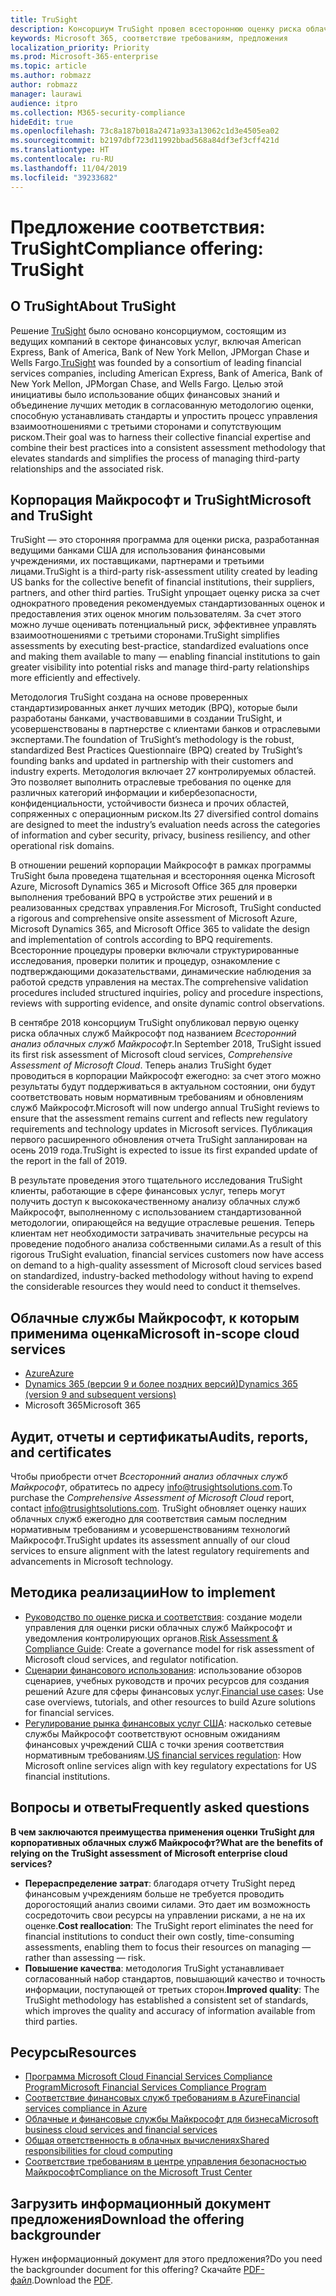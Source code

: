 ```yaml
---
title: TruSight
description: Консорциум TruSight провел всестороннюю оценку риска облачных служб Майкрософт, созданных в соответствии с самыми жесткими требованиями клиентов, работающих в сфере финансовых услуг.
keywords: Microsoft 365, соответствие требованиям, предложения
localization_priority: Priority
ms.prod: Microsoft-365-enterprise
ms.topic: article
ms.author: robmazz
author: robmazz
manager: laurawi
audience: itpro
ms.collection: M365-security-compliance
hideEdit: true
ms.openlocfilehash: 73c8a187b018a2471a933a13062c1d3e4505ea02
ms.sourcegitcommit: b2197dbf723d11992bbad568a84df3ef3cff421d
ms.translationtype: HT
ms.contentlocale: ru-RU
ms.lasthandoff: 11/04/2019
ms.locfileid: "39233682"
---
```

# <a name="compliance-offering-trusight"></a><span data-ttu-id="884e1-104">Предложение соответствия: TruSight</span><span class="sxs-lookup"><span data-stu-id="884e1-104">Compliance offering: TruSight</span></span>

## <a name="about-trusight"></a><span data-ttu-id="884e1-105">О TruSight</span><span class="sxs-lookup"><span data-stu-id="884e1-105">About TruSight</span></span>

<span data-ttu-id="884e1-106">Решение [TruSight](https://trusightsolutions.com/) было основано консорциумом, состоящим из ведущих компаний в секторе финансовых услуг, включая American Express, Bank of America, Bank of New York Mellon, JPMorgan Chase и Wells Fargo.</span><span class="sxs-lookup"><span data-stu-id="884e1-106">[TruSight](https://trusightsolutions.com/) was founded by a consortium of leading financial services companies, including American Express, Bank of America, Bank of New York Mellon, JPMorgan Chase, and Wells Fargo.</span></span> <span data-ttu-id="884e1-107">Целью этой инициативы было использование общих финансовых знаний и объединение лучших методик в согласованную методологию оценки, способную устанавливать стандарты и упростить процесс управления взаимоотношениями с третьими сторонами и сопутствующим риском.</span><span class="sxs-lookup"><span data-stu-id="884e1-107">Their goal was to harness their collective financial expertise and combine their best practices into a consistent assessment methodology that elevates standards and simplifies the process of managing third-party relationships and the associated risk.</span></span>

## <a name="microsoft-and-trusight"></a><span data-ttu-id="884e1-108">Корпорация Майкрософт и TruSight</span><span class="sxs-lookup"><span data-stu-id="884e1-108">Microsoft and TruSight</span></span>

<span data-ttu-id="884e1-109">TruSight — это сторонняя программа для оценки риска, разработанная ведущими банками США для использования финансовыми учреждениями, их поставщиками, партнерами и третьими лицами.</span><span class="sxs-lookup"><span data-stu-id="884e1-109">TruSight is a third-party risk-assessment utility created by leading US banks for the collective benefit of financial institutions, their suppliers, partners, and other third parties.</span></span> <span data-ttu-id="884e1-110">TruSight упрощает оценку риска за счет однократного проведения рекомендуемых стандартизованных оценок и предоставления этих оценок многим пользователям. За счет этого можно лучше оценивать потенциальный риск, эффективнее управлять взаимоотношениями с третьими сторонами.</span><span class="sxs-lookup"><span data-stu-id="884e1-110">TruSight simplifies assessments by executing best-practice, standardized evaluations once and making them available to many — enabling financial institutions to gain greater visibility into potential risks and manage third-party relationships more efficiently and effectively.</span></span>

<span data-ttu-id="884e1-111">Методология TruSight создана на основе проверенных стандартизированных анкет лучших методик (BPQ), которые были разработаны банками, участвовавшими в создании TruSight, и усовершенствованы в партнерстве с клиентами банков и отраслевыми экспертами.</span><span class="sxs-lookup"><span data-stu-id="884e1-111">The foundation of TruSight’s methodology is the robust, standardized Best Practices Questionnaire (BPQ) created by TruSight’s founding banks and updated in partnership with their customers and industry experts.</span></span> <span data-ttu-id="884e1-112">Методология включает 27 контролируемых областей. Это позволяет выполнить отраслевые требования по оценке для различных категорий информации и кибербезопасности, конфиденциальности, устойчивости бизнеса и прочих областей, сопряженных с операционным риском.</span><span class="sxs-lookup"><span data-stu-id="884e1-112">Its 27 diversified control domains are designed to meet the industry’s evaluation needs across the categories of information and cyber security, privacy, business resiliency, and other operational risk domains.</span></span>

<span data-ttu-id="884e1-113">В отношении решений корпорации Майкрософт в рамках программы TruSight была проведена тщательная и всесторонняя оценка Microsoft Azure, Microsoft Dynamics 365 и Microsoft Office 365 для проверки выполнения требований BPQ в устройстве этих решений и в реализованных средствах управления.</span><span class="sxs-lookup"><span data-stu-id="884e1-113">For Microsoft, TruSight conducted a rigorous and comprehensive onsite assessment of Microsoft Azure, Microsoft Dynamics 365, and Microsoft Office 365 to validate the design and implementation of controls according to BPQ requirements.</span></span> <span data-ttu-id="884e1-114">Всесторонние процедуры проверки включали структурированные исследования, проверки политик и процедур, ознакомление с подтверждающими доказательствами, динамические наблюдения за работой средств управления на местах.</span><span class="sxs-lookup"><span data-stu-id="884e1-114">The comprehensive validation procedures included structured inquiries, policy and procedure inspections, reviews with supporting evidence, and onsite dynamic control observations.</span></span>

<span data-ttu-id="884e1-115">В сентябре 2018 консорциум TruSight опубликовал первую оценку риска облачных служб Майкрософт под названием *Всесторонний анализ облачных служб Майкрософт*.</span><span class="sxs-lookup"><span data-stu-id="884e1-115">In September 2018, TruSight issued its first risk assessment of Microsoft cloud services, *Comprehensive Assessment of Microsoft Cloud*.</span></span> <span data-ttu-id="884e1-116">Теперь анализ TruSight будет проводиться в корпорации Майкрософт ежегодно: за счет этого можно результаты будут поддерживаться в актуальном состоянии, они будут соответствовать новым нормативным требованиям и обновлениям служб Майкрософт.</span><span class="sxs-lookup"><span data-stu-id="884e1-116">Microsoft will now undergo annual TruSight reviews to ensure that the assessment remains current and reflects new regulatory requirements and technology updates in Microsoft services.</span></span> <span data-ttu-id="884e1-117">Публикация первого расширенного обновления отчета TruSight запланирован на осень 2019 года.</span><span class="sxs-lookup"><span data-stu-id="884e1-117">TruSight is expected to issue its first expanded update of the report in the fall of 2019.</span></span>

<span data-ttu-id="884e1-118">В результате проведения этого тщательного исследования TruSight клиенты, работающие в сфере финансовых услуг, теперь могут получить доступ к высококачественному анализу облачных служб Майкрософт, выполненному с использованием стандартизованной методологии, опирающейся на ведущие отраслевые решения. Теперь клиентам нет необходимости затрачивать значительные ресурсы на проведение подобного анализа собственными силами.</span><span class="sxs-lookup"><span data-stu-id="884e1-118">As a result of this rigorous TruSight evaluation, financial services customers now have access on demand to a high-quality assessment of Microsoft cloud services based on standardized, industry-backed methodology without having to expend the considerable resources they would need to conduct it themselves.</span></span>

## <a name="microsoft-in-scope-cloud-services"></a><span data-ttu-id="884e1-119">Облачные службы Майкрософт, к которым применима оценка</span><span class="sxs-lookup"><span data-stu-id="884e1-119">Microsoft in-scope cloud services</span></span>

- [<span data-ttu-id="884e1-120">Azure</span><span class="sxs-lookup"><span data-stu-id="884e1-120">Azure</span></span>](https://aka.ms/AzureCompliance)
- [<span data-ttu-id="884e1-121">Dynamics 365 (версии 9 и более поздних версий)</span><span class="sxs-lookup"><span data-stu-id="884e1-121">Dynamics 365 (version 9 and subsequent versions)</span></span>](https://aka.ms/d365-compliance-list)
- <span data-ttu-id="884e1-122">Microsoft 365</span><span class="sxs-lookup"><span data-stu-id="884e1-122">Microsoft 365</span></span>

## <a name="audits-reports-and-certificates"></a><span data-ttu-id="884e1-123">Аудит, отчеты и сертификаты</span><span class="sxs-lookup"><span data-stu-id="884e1-123">Audits, reports, and certificates</span></span>

<span data-ttu-id="884e1-124">Чтобы приобрести отчет *Всесторонний анализ облачных служб Майкрософт*, обратитесь по адресу info@trusightsolutions.com.</span><span class="sxs-lookup"><span data-stu-id="884e1-124">To purchase the *Comprehensive Assessment of Microsoft Cloud* report, contact info@trusightsolutions.com.</span></span> <span data-ttu-id="884e1-125">TruSight обновляет оценку наших облачных служб ежегодно для соответствия самым последним нормативным требованиям и усовершенствованиям технологий Майкрософт.</span><span class="sxs-lookup"><span data-stu-id="884e1-125">TruSight updates its assessment annually of our cloud services to ensure alignment with the latest regulatory requirements and advancements in Microsoft technology.</span></span>

## <a name="how-to-implement"></a><span data-ttu-id="884e1-126">Методика реализации</span><span class="sxs-lookup"><span data-stu-id="884e1-126">How to implement</span></span>

- <span data-ttu-id="884e1-127">[Руководство по оценке риска и соответствия](https://aka.ms/RiskGovernanceGuide): создание модели управления для оценки риски облачных служб Майкрософт и уведомления контролирующих органов.</span><span class="sxs-lookup"><span data-stu-id="884e1-127">[Risk Assessment & Compliance Guide](https://aka.ms/RiskGovernanceGuide): Create a governance model for risk assessment of Microsoft cloud services, and regulator notification.</span></span>
- <span data-ttu-id="884e1-128">[Сценарии финансового использования](https://docs.microsoft.com/azure/industry/financial/): использование обзоров сценариев, учебных руководств и прочих ресурсов для создания решений Azure для сферы финансовых услуг.</span><span class="sxs-lookup"><span data-stu-id="884e1-128">[Financial use cases](https://docs.microsoft.com/azure/industry/financial/): Use case overviews, tutorials, and other resources to build Azure solutions for financial services.</span></span>
- <span data-ttu-id="884e1-129">[Регулирование рынка финансовых услуг США](https://aka.ms/FinServ-Guide-US): насколько сетевые службы Майкрософт соответствуют основным ожиданиям финансовых учреждений США с точки зрения соответствия нормативным требованиям.</span><span class="sxs-lookup"><span data-stu-id="884e1-129">[US financial services regulation](https://aka.ms/FinServ-Guide-US): How Microsoft online services align with key regulatory expectations for US financial institutions.</span></span>

## <a name="frequently-asked-questions"></a><span data-ttu-id="884e1-130">Вопросы и ответы</span><span class="sxs-lookup"><span data-stu-id="884e1-130">Frequently asked questions</span></span>

<span data-ttu-id="884e1-131">**В чем заключаются преимущества применения оценки TruSight для корпоративных облачных служб Майкрософт?**</span><span class="sxs-lookup"><span data-stu-id="884e1-131">**What are the benefits of relying on the TruSight assessment of Microsoft enterprise cloud services?**</span></span>

- <span data-ttu-id="884e1-132">**Перераспределение затрат**: благодаря отчету TruSight перед финансовым учреждениям больше не требуется проводить дорогостоящий анализ своими силами. Это дает им возможность сосредоточить свои ресурсы на управлении рисками, а не на их оценке.</span><span class="sxs-lookup"><span data-stu-id="884e1-132">**Cost reallocation**: The TruSight report eliminates the need for financial institutions to conduct their own costly, time-consuming assessments, enabling them to focus their resources on managing — rather than assessing — risk.</span></span>
- <span data-ttu-id="884e1-133">**Повышение качества**: методология TruSight устанавливает согласованный набор стандартов, повышающий качество и точность информации, поступающей от третьих сторон.</span><span class="sxs-lookup"><span data-stu-id="884e1-133">**Improved quality**: The TruSight methodology has established a consistent set of standards, which improves the quality and accuracy of information available from third parties.</span></span>

## <a name="resources"></a><span data-ttu-id="884e1-134">Ресурсы</span><span class="sxs-lookup"><span data-stu-id="884e1-134">Resources</span></span>

- [<span data-ttu-id="884e1-135">Программа Microsoft Cloud Financial Services Compliance Program</span><span class="sxs-lookup"><span data-stu-id="884e1-135">Microsoft Financial Services Compliance Program</span></span>](https://aka.ms/FSCP-Print)
- [<span data-ttu-id="884e1-136">Соответствие финансовых служб требованиям в Azure</span><span class="sxs-lookup"><span data-stu-id="884e1-136">Financial services compliance in Azure</span></span>](https://aka.ms/FinServ-Compliance-Azure)
- [<span data-ttu-id="884e1-137">Облачные и финансовые службы Майкрософт для бизнеса</span><span class="sxs-lookup"><span data-stu-id="884e1-137">Microsoft business cloud services and financial services</span></span>](https://aka.ms/FinServ-Compliance)
- [<span data-ttu-id="884e1-138">Общая ответственность в облачных вычислениях</span><span class="sxs-lookup"><span data-stu-id="884e1-138">Shared responsibilities for cloud computing</span></span>](https://aka.ms/sharedresponsibility)
- [<span data-ttu-id="884e1-139">Соответствие требованиям в центре управления безопасностью Майкрософт</span><span class="sxs-lookup"><span data-stu-id="884e1-139">Compliance on the Microsoft Trust Center</span></span>](https://www.microsoft.com/trust-center/compliance/compliance-overview)

## <a name="download-the-offering-backgrounder"></a><span data-ttu-id="884e1-140">Загрузить информационный документ предложения</span><span class="sxs-lookup"><span data-stu-id="884e1-140">Download the offering backgrounder</span></span>

<span data-ttu-id="884e1-141">Нужен информационный документ для этого предложения?</span><span class="sxs-lookup"><span data-stu-id="884e1-141">Do you need the backgrounder document for this offering?</span></span> <span data-ttu-id="884e1-142">Скачайте [PDF-файл](https://download.microsoft.com/download/D/A/D/dad1cf29-5529-4797-9eda-96e5e472e619/TruSight-Compliance.pdf).</span><span class="sxs-lookup"><span data-stu-id="884e1-142">Download the [PDF](https://download.microsoft.com/download/D/A/D/dad1cf29-5529-4797-9eda-96e5e472e619/TruSight-Compliance.pdf).</span></span>